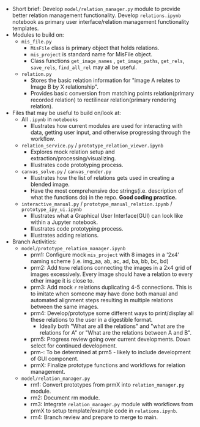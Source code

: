 - Short brief: Develop `model/relation_manager.py` module to provide better relation management functionality. Develop `relations.ipynb` notebook as primary user interface/relation management functionality templates.
- Modules to build on:
	- `mis_file.py`
		- `MisFile` class is primary object that holds relations.
		- `mis_project` is standard name for MisFile object.
		- Class functions `get_image_names` , `get_image_paths`, `get_rels`, `save_rels`, `find_all_rel` may all be useful.
	- `relation.py`
		- Stores the basic relation information for "image A relates to Image B by X relationship".
		- Provides basic conversion from matching points relation(primary recorded relation) to rectilinear relation(primary rendering relation).
- Files that may be useful to build on/look at:
	- All `.ipynb` in `notebooks`
		- Illustrates how current modules are used for interacting with data, getting user input, and otherwise progressing through the workflow.
	- `relation_service.py` / `prototype_relation_viewer.ipynb`
		- Explores mock relation setup and extraction/processing/visualizing.
		- Illustrates code prototyping process.
	- `canvas_solve.py` / `canvas_render.py`
		- Illustrates how the list of relations gets used in creating a blended image.
		- Have the most comprehensive doc strings(i.e. description of what the functions do) in the repo. **Good coding practice.**
	- `interactive_manual.py` / `prototype_manual_relation.ipynb` / `prototype_ipy_ui.ipynb`
		- Illustrates what a Graphical User Interface(GUI) can look like within a Jupyter notebook.
		- Illustrates code prototyping process.
		- Illustrates adding relations.
- Branch Activities:
	- `model/prototype_relation_manager.ipynb`
		- prm1: Configure mock `mis_project` with 8 images in a '2x4' naming scheme (i.e. img_aa, ab, ac, ad, ba, bb, bc, bd)
		- prm2: Add `None` relations connecting the images in a 2x4 grid of images excessively. Every image should have a relation to every other image it is close to.
		- prm3: Add mock `r` relations duplicating 4-5 connections. This is to imitate when someone may have done both manual and automated alignment steps resulting in multiple relations between the same images.
		- prm4: Develop/prototype some different ways to print/display all these relations to the user in a digestible format.
			- Ideally both "What are all the relations" and "what are the relations for A" or "What are the relations between A and B".
		- prm5: Progress review going over current developments. Down select for continued development.
		- prm-: To be determined at prm5 - likely to include development of GUI component.
		- prmX: Finalize prototype functions and workflows for relation management.
	- `model/relation_manager.py`
		- rm1: Convert prototypes from prmX into `relation_manager.py` module.
		- rm2: Document rm module.
		- rm3: Integrate `relation_manager.py` module with workflows from prmX to setup template/example code in `relations.ipynb`.
		- rm4: Branch review and prepare to merge to main.